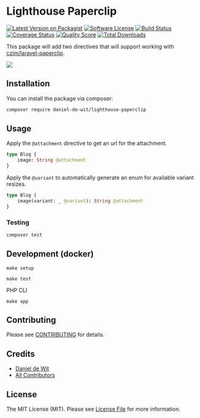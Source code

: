 # Lighthouse Paperclip

[![Latest Version on Packagist](https://img.shields.io/packagist/v/daniel-de-wit/lighthouse-paperclip.svg?style=flat-square)](https://packagist.org/packages/daniel-de-wit/lighthouse-paperclip)
[![Software License](https://img.shields.io/badge/license-MIT-brightgreen.svg?style=flat-square)](LICENSE.md)
[![Build Status](https://img.shields.io/travis/daniel-de-wit/lighthouse-paperclip/master.svg?style=flat-square)](https://travis-ci.org/daniel-de-wit/lighthouse-paperclip)
[![Coverage Status](https://coveralls.io/repos/github/daniel-de-wit/lighthouse-paperclip/badge.svg?branch=master)](https://coveralls.io/github/daniel-de-wit/lighthouse-paperclip?branch=master)
[![Quality Score](https://img.shields.io/scrutinizer/g/daniel-de-wit/lighthouse-paperclip.svg?style=flat-square)](https://scrutinizer-ci.com/g/daniel-de-wit/lighthouse-paperclip)
[![Total Downloads](https://img.shields.io/packagist/dt/daniel-de-wit/lighthouse-paperclip.svg?style=flat-square)](https://packagist.org/packages/daniel-de-wit/lighthouse-paperclip)

This package will add two directives that will support working with [czim/laravel-paperclip](https://github.com/czim/laravel-paperclip).

![](lighthouse-paperclip-demo.gif)

## Installation

You can install the package via composer:

```bash
composer require daniel-de-wit/lighthouse-paperclip
```

## Usage

Apply the `@attachment` directive to get an url for the attachment.
``` graphql
type Blog {
    image: String @attachment
}
```

Apply the `@variant` to automatically generate an enum for available variant resizes. 
``` graphql
type Blog {
    image(variant: _ @variant): String @attachment
}
```

### Testing

``` bash
composer test
```

## Development (docker)

```shell
make setup
```

```shell
make test
```

PHP CLI
```shell
make app
```

## Contributing

Please see [CONTRIBUTING](CONTRIBUTING.md) for details.

## Credits

- [Daniel de Wit](https://github.com/daniel-de-wit)
- [All Contributors](../../contributors)

## License

The MIT License (MIT). Please see [License File](LICENSE.md) for more information.
